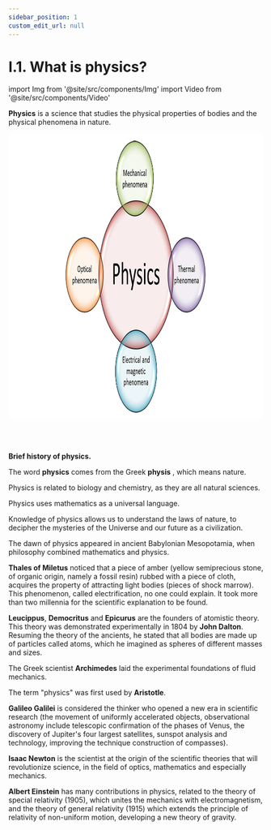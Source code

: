 ```yaml
---
sidebar_position: 1
custom_edit_url: null
---
```


# I.1. What is physics?



import Img from '@site/src/components/Img'
import Video from '@site/src/components/Video'






<div class="alert alert--primary" role="alert">

**Physics** is a science that studies the physical properties of bodies and the physical phenomena in nature.



<Img className="img-responsive4" src="fizica/clasa6/capitolul1/1_1_Poza1_PozeDespreFizica_EN.png" width="1000" height="563" lazy={false} />


</div>



<br></br>


<div class="alert alert--secondary" role="alert">

**Brief history of physics.**

The word **physics** comes from the Greek **physis** , which means nature.

Physics is related to biology and chemistry, as they are all natural sciences.

Physics uses mathematics as a universal language.

Knowledge of physics allows us to understand the laws of nature, to decipher the mysteries of the Universe and our future as a civilization.




The dawn of physics appeared in ancient Babylonian Mesopotamia, when philosophy combined mathematics and physics.

**Thales of Miletus** noticed that a piece of amber (yellow semiprecious stone, of organic origin, namely a fossil resin) rubbed with a piece of cloth, acquires the property of attracting light bodies (pieces of shock marrow). This phenomenon, called electrification, no one could explain. It took more than two millennia for the scientific explanation to be found.

**Leucippus**, **Democritus** and **Epicurus** are the founders of atomistic theory. This theory was demonstrated experimentally in 1804 by **John Dalton**. Resuming the theory of the ancients, he stated that all bodies are made up of particles called atoms, which he imagined as spheres of different masses and sizes.

The Greek scientist **Archimedes** laid the experimental foundations of fluid mechanics.

The term "physics" was first used by **Aristotle**.

**Galileo Galilei** is considered the thinker who opened a new era in scientific research (the movement of uniformly accelerated objects, observational astronomy include telescopic confirmation of the phases of Venus, the discovery of Jupiter's four largest satellites, sunspot analysis and technology, improving the technique construction of compasses).

**Isaac Newton** is the scientist at the origin of the scientific theories that will revolutionize science, in the field of optics, mathematics and especially mechanics.

**Albert Einstein** has many contributions in physics, related to the theory of special relativity (1905), which unites the mechanics with electromagnetism, and the theory of general relativity (1915) which extends the principle of relativity of non-uniform motion, developing a new theory of gravity.



</div>
